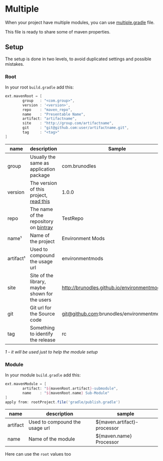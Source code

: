 # Multiple
When your project have multiple modules, you can use [multiple.gradle](multiple.gradle) file.

This file is ready to share some of maven properties.

## Setup
The setup is done in two levels, to avoid duplicated settings and possible mistakes.

### Root
In your root `build.gradle` add this:
```gradle
ext.mavenRoot = [
        group   : "<com.group>",
        version : '<version>',
        repo    : "maven_repo",
        name    : "Presentable Name",
        artifact: "artifactname",
        site    : "http://group.com/artifactname",
        git     : "git@github.com:user/artifactname.git",
        tag     : "<tag>"
]
```
name      | description | Sample
----------|-------------|-------
group     | Usually the same as application package | com.brunodles
version   | The version of this project, [read this](http://semver.org/) | 1.0.0
repo      | The name of the repository on [bintray](https://bintray.com/) | TestRepo
name¹     | Name of the project | Environment Mods
artifact¹ | Used to compound the usage url | environmentmods
site      | Site of the library, maybe shown for the users | http://brunodles.github.io/environmentmods
git       | Git url for the Source code | git@github.com:brunodles/environmentmods.git
tag       | Something to identify the release | rc
*1 - it will be used just to help the module setup*

### Module
In your module `build.gradle` add this:
```gradle
ext.mavenModule = [
        artifact: "${mavenRoot.artifact}-submodule",
        name    : "${mavenRoot.name} Sub-Module"
]
apply from: rootProject.file('gradle/publish.gradle')
```
name     | description | sample
---------|-------------|-------
artifact | Used to compound the usage url | ${maven.artifact}-processor
name     | Name of the module | ${maven.name} Processor

Here can use the `root` values too
